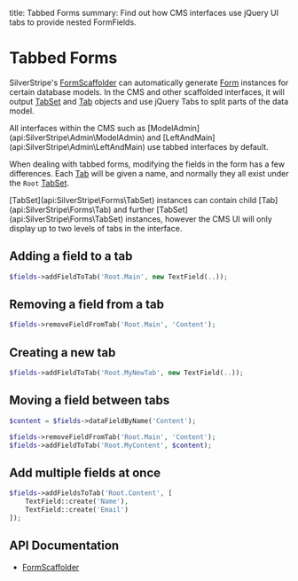 title: Tabbed Forms
summary: Find out how CMS interfaces use jQuery UI tabs to provide nested FormFields.

# Tabbed Forms

SilverStripe's [FormScaffolder](api:SilverStripe\Forms\FormScaffolder) can automatically generate [Form](api:SilverStripe\Forms\Form) instances for certain database models. In the
CMS and other scaffolded interfaces, it will output [TabSet](api:SilverStripe\Forms\TabSet) and [Tab](api:SilverStripe\Forms\Tab) objects and use jQuery Tabs to split 
parts of the data model. 

<div class="notice" markdown="1">
All interfaces within the CMS such as [ModelAdmin](api:SilverStripe\Admin\ModelAdmin) and [LeftAndMain](api:SilverStripe\Admin\LeftAndMain) use tabbed interfaces by default.
</div>

When dealing with tabbed forms, modifying the fields in the form has a few differences. Each [Tab](api:SilverStripe\Forms\Tab) will be given a
name, and normally they all exist under the `Root` [TabSet](api:SilverStripe\Forms\TabSet).

<div class="notice" markdown="1">
[TabSet](api:SilverStripe\Forms\TabSet) instances can contain child [Tab](api:SilverStripe\Forms\Tab) and further [TabSet](api:SilverStripe\Forms\TabSet) instances, however the CMS UI will only 
display up to two levels of tabs in the interface.
</div>

## Adding a field to a tab


```php
$fields->addFieldToTab('Root.Main', new TextField(..));
```

## Removing a field from a tab


```php
$fields->removeFieldFromTab('Root.Main', 'Content');
```

## Creating a new tab


```php
$fields->addFieldToTab('Root.MyNewTab', new TextField(..));
```

## Moving a field between tabs


```php
$content = $fields->dataFieldByName('Content');

$fields->removeFieldFromTab('Root.Main', 'Content');
$fields->addFieldToTab('Root.MyContent', $content);
```

## Add multiple fields at once


```php
$fields->addFieldsToTab('Root.Content', [
    TextField::create('Name'),
    TextField::create('Email')
]);
```

## API Documentation

* [FormScaffolder](api:SilverStripe\Forms\FormScaffolder)
